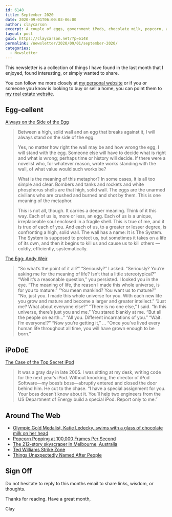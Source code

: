 ```yaml
---
id: 6148
title: September 2020
date: 2020-09-01T06:00:03-06:00
author: claycarson
excerpt: A couple of eggs, government iPods, chocolate milk, popcorn, a mega typo, Ted Williams balls and/or strikes, where did that get its name?
layout: post
guid: https://claycarson.net/?p=6148
permalink: /newsletter/2020/09/01/september-2020/
categories:
  - Newsletter
---
```

<p>This newsletter is a collection of things I have found in the last month that I enjoyed, found interesting, or simply wanted to share.</p>
<p>You can follow me more closely at <a href="http://claycarson.net" title="Personal Website">my personal website</a> or if you or someone you know is looking to buy or sell a home, you can point them to <a href="http://claycarson.com" title="Business Website ">my real estate website</a>.</p>
<h2>Egg-cellent</h2>
<p><a href="https://www.haaretz.com/israel-news/culture/1.5076881">Always on the Side of the Egg</a></p>
<blockquote>
<p>Between a high, solid wall and an egg that breaks against it, I will always stand on the side of the egg.</p>
<p>Yes, no matter how right the wall may be and how wrong the egg, I will stand with the egg. Someone else will have to decide what is right and what is wrong; perhaps time or history will decide. If there were a novelist who, for whatever reason, wrote works standing with the wall, of what value would such works be?</p>
<p>What is the meaning of this metaphor? In some cases, it is all too simple and clear. Bombers and tanks and rockets and white phosphorus shells are that high, solid wall. The eggs are the unarmed civilians who are crushed and burned and shot by them. This is one meaning of the metaphor.</p>
<p>This is not all, though. It carries a deeper meaning. Think of it this way. Each of us is, more or less, an egg. Each of us is a unique, irreplaceable soul enclosed in a fragile shell. This is true of me, and it is true of each of you. And each of us, to a greater or lesser degree, is confronting a high, solid wall. The wall has a name: It is The System. The System is supposed to protect us, but sometimes it takes on a life of its own, and then it begins to kill us and cause us to kill others — coldly, efficiently, systematically.</p>
</blockquote>
<p><a href="http://galactanet.com/oneoff/theegg_mod.html">The Egg: Andy Weir</a></p>
<blockquote>
<p>“So what’s the point of it all?”
“Seriously?” I asked. “Seriously? You’re asking me for the meaning of life? Isn’t that a little stereotypical?”
“Well it’s a reasonable question,” you persisted.
I looked you in the eye. “The meaning of life, the reason I made this whole universe, is for you to mature.”
“You mean mankind? You want us to mature?”
“No, just you. I made this whole universe for you. With each new life you grow and mature and become a larger and greater intellect.”
“Just me? What about everyone else?”
“There is no one else,” I said. “In this universe, there’s just you and me.”
You stared blankly at me. “But all the people on earth…”
“All you. Different incarnations of you.”
“Wait. I’m everyone!?”
“Now you’re getting it,”
…
“Once you’ve lived every human life throughout all time, you will have grown enough to be born.”</p>
</blockquote>
<h2>iPoDoE</h2>
<p><a href="https://tidbits.com/2020/08/17/the-case-of-the-top-secret-ipod/" title="The Case of the Top Secret iPod">The Case of the Top Secret iPod</a></p>
<blockquote>
<p>It was a gray day in late 2005. I was sitting at my desk, writing code for the next year’s iPod. Without knocking, the director of iPod Software—my boss’s boss—abruptly entered and closed the door behind him. He cut to the chase. “I have a special assignment for you. Your boss doesn’t know about it. You’ll help two engineers from the US Department of Energy build a special iPod. Report only to me.”</p>
</blockquote>
<h2>Around The Web</h2>
<ul>
<li><a href="https://www.reddit.com/r/sports/comments/i3irih/olympic_gold_medalist_katie_ledecky_swims_with_a/" title="Olympic Gold Medalist, Katie Ledecky, swims with a glass of chocolate milk on her head">Olympic Gold Medalist, Katie Ledecky, swims with a glass of chocolate milk on her head</a></li>
<li><a href="https://youtu.be/9YmLOalA_s8" title="Popcorn Popping at 100,000 Frames Per Second">Popcorn Popping at 100,000 Frames Per Second</a></li>
<li><a href="https://twitter.com/liamosaur/status/1296305262144364544" title="The 212-story skyscraper in Melbourne, Australia">The 212-story skyscraper in Melbourne, Australia</a></li>
<li><a href="http://tedwilliams.com/_data/hzone.htm" title="Ted Williams Strike Zone">Ted Williams Strike Zone</a></li>
<li><a href="https://news.ycombinator.com/item?id=23888725">Things Unexpectedly Named After People</a></li>
</ul>
<h2>Sign Off</h2>
<p>Do not hesitate to reply to this months email to share links, wisdom, or thoughts.</p>
<p>Thanks for reading. Have a great month,</p>
<p>Clay</p>